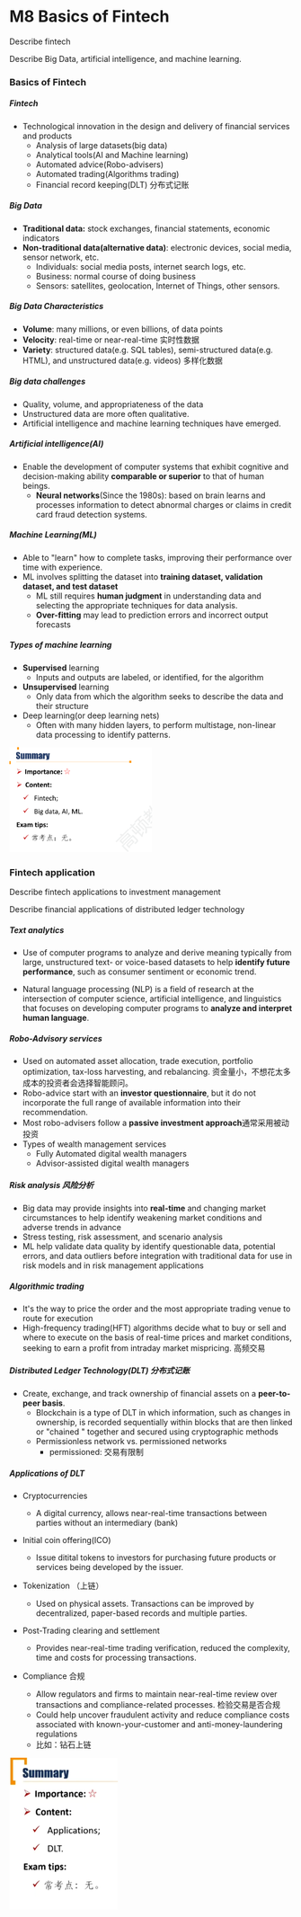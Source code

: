 # M8 Basics of Fintech

Describe fintech

Describe Big Data, artificial intelligence, and machine learning.

### Basics of Fintech

##### Fintech

- Technological innovation in the design and delivery of financial services and products
  - Analysis of large datasets(big data)
  - Analytical tools(AI and Machine learning)
  - Automated advice(Robo-advisers)
  - Automated trading(Algorithms trading)
  - Financial record keeping(DLT) 分布式记账

##### Big Data

- **Traditional data:** stock exchanges, financial statements, economic indicators
- **Non-traditional data(alternative data)**: electronic devices, social media, sensor network, etc.
  - Individuals: social media posts, internet search logs, etc.
  - Business: normal course of doing business
  - Sensors: satellites, geolocation, Internet of Things, other sensors.

##### Big Data Characteristics

- **Volume**: many millions, or even billions, of data points
- **Velocity**: real-time or near-real-time 实时性数据
- **Variety**: structured data(e.g. SQL tables), semi-structured data(e.g. HTML), and unstructured data(e.g. videos) 多样化数据

##### Big data challenges

- Quality, volume, and appropriateness of the data
- Unstructured data are more often qualitative.
- Artificial intelligence and machine learning techniques have emerged.

##### Artificial intelligence(AI)

- Enable the development of computer systems that exhibit cognitive and decision-making ability **comparable or superior** to that of human beings.
  - **Neural networks**(Since the 1980s): based on brain learns and processes information to detect abnormal charges or claims in credit card fraud detection systems.

##### Machine Learning(ML)

- Able to "learn" how to complete tasks, improving their performance over time with experience.
- ML involves splitting the dataset into **training dataset, validation dataset, and test dataset**
  - ML still requires **human judgment** in understanding data and selecting the appropriate techniques for data analysis.
  - **Over-fitting** may lead to prediction errors and incorrect output forecasts

##### Types of machine learning

- **Supervised** learning
  - Inputs and outputs are labeled, or identified, for the algorithm
- **Unsupervised** learning
  - Only data from which the algorithm seeks to describe the data and their structure
- Deep learning(or deep learning nets)
  - Often with many hidden layers, to perform multistage, non-linear data processing to identify patterns.

<img src="./assets/image-20230702080358674.png" alt="image-20230702080358674" style="zoom:33%;" />

### Fintech application

Describe fintech applications to investment management

Describe financial applications of distributed ledger technology

##### Text analytics

- Use of computer programs to analyze and derive meaning typically from large, unstructured text- or voice-based datasets to help **identify future performance**, such as consumer sentiment or economic trend.

- Natural language processing (NLP) is a field of research at the intersection of computer science, artificial intelligence, and linguistics that focuses on developing computer programs to **analyze and interpret human language**.

##### Robo-Advisory services

- Used on automated asset allocation, trade execution, portfolio optimization, tax-loss harvesting, and rebalancing. 资金量小，不想花太多成本的投资者会选择智能顾问。
- Robo-advice start with an **investor questionnaire**, but it do not incorporate the full range of available information into their recommendation.
- Most robo-advisers follow a **passive investment approach**通常采用被动投资
- Types of wealth management services 
  - Fully Automated digital wealth managers
  - Advisor-assisted digital wealth managers

##### Risk analysis 风险分析

- Big data may provide insights into **real-time** and changing market circumstances to help identify weakening market conditions and adverse trends in advance
- Stress testing, risk assessment, and scenario analysis
- ML help validate data quality by identify questionable data, potential errors, and data outliers before integration with traditional data for use in risk models and in risk management applications

##### Algorithmic trading

- It's the way to price the order and the most appropriate trading venue to route for execution
- High-frequency trading(HFT) algorithms decide what to buy or sell and where to execute on the basis of real-time prices and market conditions, seeking to earn a profit from intraday market mispricing. 高频交易

##### Distributed Ledger Technology(DLT) 分布式记账

- Create, exchange, and track ownership of financial assets on a **peer-to-peer basis**.
  - Blockchain is a type of DLT in which information, such as changes in ownership, is recorded sequentially within blocks that are then linked or "chained " together and secured using cryptographic methods
  - Permissionless network vs. permissioned networks
    - permissioned: 交易有限制

##### Applications of DLT

- Cryptocurrencies
  - A digital currency, allows near-real-time transactions between parties without an intermediary (bank)
- Initial coin offering(ICO)
  - Issue ditital tokens to investors for purchasing future products or services being developed by the issuer.
- Tokenization （上链）
  - Used on physical assets. Transactions can be improved by decentralized, paper-based records and multiple parties.

- Post-Trading clearing and settlement
  - Provides near-real-time trading verification, reduced the complexity, time and costs for processing transactions.
- Compliance 合规
  - Allow regulators and firms to maintain near-real-time review over transactions and compliance-related processes. 检验交易是否合规
  - Could help uncover fraudulent activity and reduce compliance costs associated with known-your-customer and anti-money-laundering regulations
  - 比如：钻石上链

<img src="./assets/image-20230702085656227.png" alt="image-20230702085656227" style="zoom:33%;" />









































